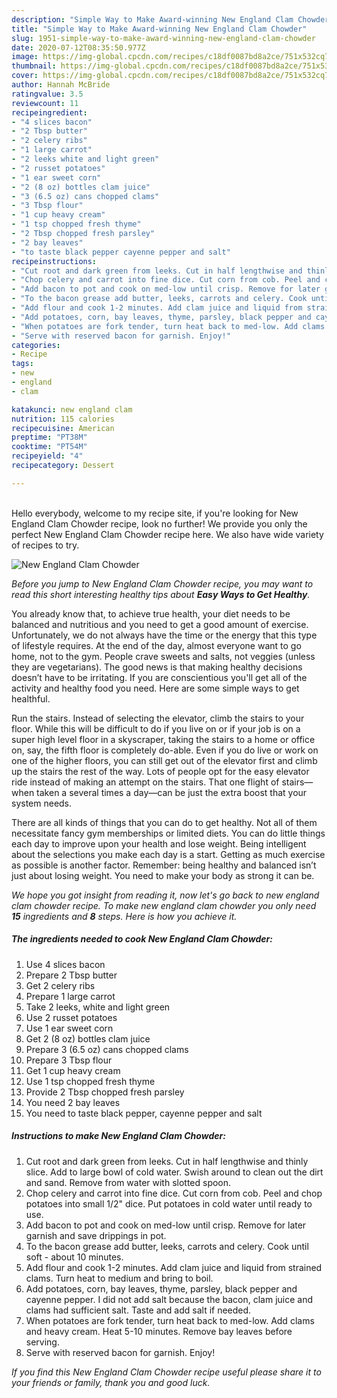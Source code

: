 ```yaml
---
description: "Simple Way to Make Award-winning New England Clam Chowder"
title: "Simple Way to Make Award-winning New England Clam Chowder"
slug: 1951-simple-way-to-make-award-winning-new-england-clam-chowder
date: 2020-07-12T08:35:50.977Z
image: https://img-global.cpcdn.com/recipes/c18df0087bd8a2ce/751x532cq70/new-england-clam-chowder-recipe-main-photo.jpg
thumbnail: https://img-global.cpcdn.com/recipes/c18df0087bd8a2ce/751x532cq70/new-england-clam-chowder-recipe-main-photo.jpg
cover: https://img-global.cpcdn.com/recipes/c18df0087bd8a2ce/751x532cq70/new-england-clam-chowder-recipe-main-photo.jpg
author: Hannah McBride
ratingvalue: 3.5
reviewcount: 11
recipeingredient:
- "4 slices bacon"
- "2 Tbsp butter"
- "2 celery ribs"
- "1 large carrot"
- "2 leeks white and light green"
- "2 russet potatoes"
- "1 ear sweet corn"
- "2 (8 oz) bottles clam juice"
- "3 (6.5 oz) cans chopped clams"
- "3 Tbsp flour"
- "1 cup heavy cream"
- "1 tsp chopped fresh thyme"
- "2 Tbsp chopped fresh parsley"
- "2 bay leaves"
- "to taste black pepper cayenne pepper and salt"
recipeinstructions:
- "Cut root and dark green from leeks. Cut in half lengthwise and thinly slice. Add to large bowl of cold water. Swish around to clean out the dirt and sand. Remove from water with slotted spoon."
- "Chop celery and carrot into fine dice. Cut corn from cob. Peel and chop potatoes into small 1/2&#34; dice. Put potatoes in cold water until ready to use."
- "Add bacon to pot and cook on med-low until crisp. Remove for later garnish and save drippings in pot."
- "To the bacon grease add butter, leeks, carrots and celery. Cook until soft - about 10 minutes."
- "Add flour and cook 1-2 minutes. Add clam juice and liquid from strained clams. Turn heat to medium and bring to boil."
- "Add potatoes, corn, bay leaves, thyme, parsley, black pepper and cayenne pepper. I did not add salt because the bacon, clam juice and clams had sufficient salt. Taste and add salt if needed."
- "When potatoes are fork tender, turn heat back to med-low. Add clams and heavy cream. Heat 5-10 minutes. Remove bay leaves before serving."
- "Serve with reserved bacon for garnish. Enjoy!"
categories:
- Recipe
tags:
- new
- england
- clam

katakunci: new england clam 
nutrition: 115 calories
recipecuisine: American
preptime: "PT38M"
cooktime: "PT54M"
recipeyield: "4"
recipecategory: Dessert

---
```

<br>
Hello everybody, welcome to my recipe site, if you're looking for New England Clam Chowder recipe, look no further! We provide you only the perfect New England Clam Chowder recipe here. We also have wide variety of recipes to try.
<br>


![New England Clam Chowder](https://img-global.cpcdn.com/recipes/c18df0087bd8a2ce/751x532cq70/new-england-clam-chowder-recipe-main-photo.jpg)

<i>Before you jump to New England Clam Chowder recipe, you may want to read this short interesting healthy tips about <strong>Easy Ways to Get Healthy</strong>.</i>

You already know that, to achieve true health, your diet needs to be balanced and nutritious and you need to get a good amount of exercise. Unfortunately, we do not always have the time or the energy that this type of lifestyle requires. At the end of the day, almost everyone want to go home, not to the gym. People crave sweets and salts, not veggies (unless they are vegetarians). The good news is that making healthy decisions doesn’t have to be irritating. If you are conscientious you'll get all of the activity and healthy food you need. Here are some simple ways to get healthful.

Run the stairs. Instead of selecting the elevator, climb the stairs to your floor. While this will be difficult to do if you live on or if your job is on a super high level floor in a skyscraper, taking the stairs to a home or office on, say, the fifth floor is completely do-able. Even if you do live or work on one of the higher floors, you can still get out of the elevator first and climb up the stairs the rest of the way. Lots of people opt for the easy elevator ride instead of making an attempt on the stairs. That one flight of stairs—when taken a several times a day—can be just the extra boost that your system needs. 

There are all kinds of things that you can do to get healthy. Not all of them necessitate fancy gym memberships or limited diets. You can do little things each day to improve upon your health and lose weight. Being intelligent about the selections you make each day is a start. Getting as much exercise as possible is another factor. Remember: being healthy and balanced isn’t just about losing weight. You need to make your body as strong it can be. 


<i>We hope you got insight from reading it, now let's go back to new england clam chowder recipe. To make new england clam chowder you only need <strong>15</strong> ingredients and <strong>8</strong> steps. Here is how you achieve it.
</i>

##### The ingredients needed to cook New England Clam Chowder:

1. Use 4 slices bacon
1. Prepare 2 Tbsp butter
1. Get 2 celery ribs
1. Prepare 1 large carrot
1. Take 2 leeks, white and light green
1. Use 2 russet potatoes
1. Use 1 ear sweet corn
1. Get 2 (8 oz) bottles clam juice
1. Prepare 3 (6.5 oz) cans chopped clams
1. Prepare 3 Tbsp flour
1. Get 1 cup heavy cream
1. Use 1 tsp chopped fresh thyme
1. Provide 2 Tbsp chopped fresh parsley
1. You need 2 bay leaves
1. You need to taste black pepper, cayenne pepper and salt


##### Instructions to make New England Clam Chowder:

1. Cut root and dark green from leeks. Cut in half lengthwise and thinly slice. Add to large bowl of cold water. Swish around to clean out the dirt and sand. Remove from water with slotted spoon.
1. Chop celery and carrot into fine dice. Cut corn from cob. Peel and chop potatoes into small 1/2&#34; dice. Put potatoes in cold water until ready to use.
1. Add bacon to pot and cook on med-low until crisp. Remove for later garnish and save drippings in pot.
1. To the bacon grease add butter, leeks, carrots and celery. Cook until soft - about 10 minutes.
1. Add flour and cook 1-2 minutes. Add clam juice and liquid from strained clams. Turn heat to medium and bring to boil.
1. Add potatoes, corn, bay leaves, thyme, parsley, black pepper and cayenne pepper. I did not add salt because the bacon, clam juice and clams had sufficient salt. Taste and add salt if needed.
1. When potatoes are fork tender, turn heat back to med-low. Add clams and heavy cream. Heat 5-10 minutes. Remove bay leaves before serving.
1. Serve with reserved bacon for garnish. Enjoy!


<i>If you find this New England Clam Chowder recipe useful please share it to your friends or family, thank you and good luck.</i>
